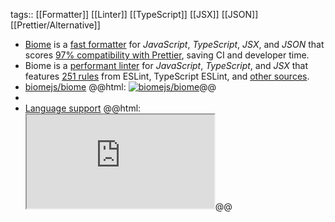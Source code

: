 tags:: [[Formatter]] [[Linter]] [[TypeScript]] [[JSX]] [[JSON]] [[Prettier/Alternative]]

- [Biome](https://biomejs.dev/) is a [fast formatter](https://github.com/biomejs/biome/tree/main/benchmark#formatting) for *JavaScript*, *TypeScript*, *JSX*, and *JSON* that scores [97% compatibility with Prettier](https://console.algora.io/challenges/prettier), saving CI and developer time.
- Biome is a [performant linter](https://github.com/biomejs/biome/tree/main/benchmark#linting) for *JavaScript*, *TypeScript*, and *JSX* that features [251 rules](https://biomejs.dev/linter/rules/) from ESLint, TypeScript ESLint, and [other sources](https://biomejs.dev/linter/rules-sources/).
- [biomejs/biome](https://github.com/biomejs/biome)
  @@html: <a href="https://github.com/biomejs/biome/"><img src="https://github-readme-stats-astronomer.vercel.app/api/pin/?username=biomejs&repo=biome&theme=tokyonight" alt="biomejs/biome"/></a>@@
-
- [Language support](https://biomejs.dev/internals/language-support/)
  @@html: <iframe src="https://biomejs.dev/internals/language-support/" alt="Biome language support" class="browser-tab"></iframe>@@